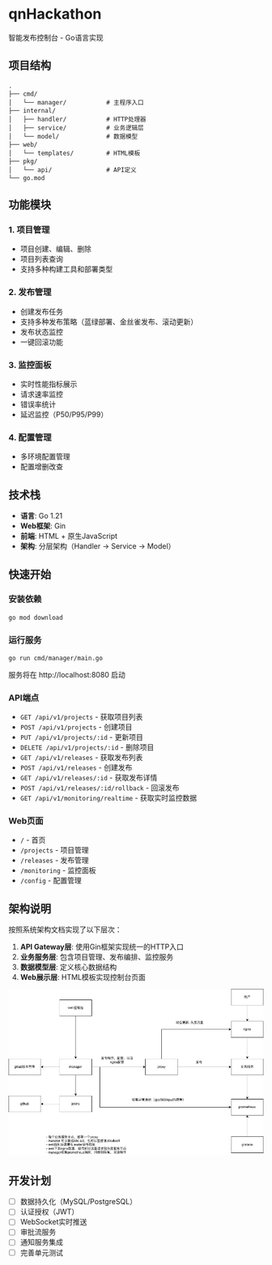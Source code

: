 # qnHackathon

智能发布控制台 - Go语言实现

## 项目结构

```
.
├── cmd/
│   └── manager/           # 主程序入口
├── internal/
│   ├── handler/           # HTTP处理器
│   ├── service/           # 业务逻辑层
│   └── model/             # 数据模型
├── web/
│   └── templates/         # HTML模板
├── pkg/
│   └── api/               # API定义
└── go.mod
```

## 功能模块

### 1. 项目管理
- 项目创建、编辑、删除
- 项目列表查询
- 支持多种构建工具和部署类型

### 2. 发布管理
- 创建发布任务
- 支持多种发布策略（蓝绿部署、金丝雀发布、滚动更新）
- 发布状态监控
- 一键回滚功能

### 3. 监控面板
- 实时性能指标展示
- 请求速率监控
- 错误率统计
- 延迟监控（P50/P95/P99）

### 4. 配置管理
- 多环境配置管理
- 配置增删改查

## 技术栈

- **语言**: Go 1.21
- **Web框架**: Gin
- **前端**: HTML + 原生JavaScript
- **架构**: 分层架构（Handler -> Service -> Model）

## 快速开始

### 安装依赖

```bash
go mod download
```

### 运行服务

```bash
go run cmd/manager/main.go
```

服务将在 http://localhost:8080 启动

### API端点

- `GET /api/v1/projects` - 获取项目列表
- `POST /api/v1/projects` - 创建项目
- `PUT /api/v1/projects/:id` - 更新项目
- `DELETE /api/v1/projects/:id` - 删除项目
- `GET /api/v1/releases` - 获取发布列表
- `POST /api/v1/releases` - 创建发布
- `GET /api/v1/releases/:id` - 获取发布详情
- `POST /api/v1/releases/:id/rollback` - 回滚发布
- `GET /api/v1/monitoring/realtime` - 获取实时监控数据

### Web页面

- `/` - 首页
- `/projects` - 项目管理
- `/releases` - 发布管理
- `/monitoring` - 监控面板
- `/config` - 配置管理

## 架构说明

按照系统架构文档实现了以下层次：

1. **API Gateway层**: 使用Gin框架实现统一的HTTP入口
2. **业务服务层**: 包含项目管理、发布编排、监控服务
3. **数据模型层**: 定义核心数据结构
4. **Web展示层**: HTML模板实现控制台页面

![智能发布系统架构图](doc/智能发布系统.drawio.png)

## 开发计划

- [ ] 数据持久化（MySQL/PostgreSQL）
- [ ] 认证授权（JWT）
- [ ] WebSocket实时推送
- [ ] 审批流服务
- [ ] 通知服务集成
- [ ] 完善单元测试
